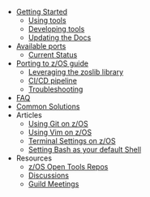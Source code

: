   - [Getting Started](/Guides/QuickStart.md)
    - [Using tools](/Guides/using.md)
    - [Developing tools](/Guides/developing.md)
    - [Updating the Docs](/Guides/../UpdateDocs.md)
  - [Available ports](/Latest.md)
    - [Current Status](/Progress.md)
  - [Porting to z/OS guide](/Guides/Porting.md)
    - [Leveraging the zoslib library](/Guides/Zoslib.md)
    - [CI/CD pipeline](/Guides/Pipeline.md)
    - [Troubleshooting](/Guides/CommonSolutions.md)
  - [FAQ](/Guides/FAQ.md)
  - [Common Solutions](/Guides/CommonSolutions.md)
  - Articles
    - [Using Git on z/OS](/Guides/GitOnZOS.md)
    - [Using Vim on z/OS](/Guides/VimOnZOS.md)
    - [Terminal Settings on z/OS](/Guides/TerminalOnZOS.md)
    - [Setting Bash as your default Shell](/Guides/BashOnZOS.md)
  - Resources
    - [z/OS Open Tools Repos](https://github.com/ZOSOpenTools)
    - [Discussions](https://github.com/ZOSOpenTools/meta/discussions)
    - [Guild Meetings](https://github.com/ZOSOpenTools/meta/discussions/categories/guild)
